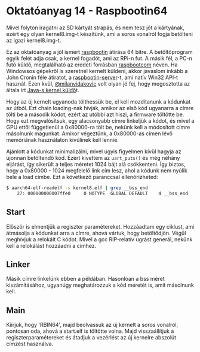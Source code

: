 Oktatóanyag 14 - Raspbootin64
=============================

Mivel folyton iragatni az SD kártyát strapás, és nem tesz jót a kártyának, ezért egy olyan kernel8.img-t készítünk,
ami a soros vonalról fogja betölteni az igazi kernel8.img-t.

Ez az oktatóanyag a jól ismert [raspbootin](https://github.com/mrvn/raspbootin) átírása 64 bitre.
A betöltőprogram egyik felét adja csak, a kernel fogadót, ami az RPi-n fut. A másik fél, a PC-n futó küldő,
megtalálható az eredeti forrásban [raspbootcom](https://github.com/mrvn/raspbootin/blob/master/raspbootcom/raspbootcom.cc) néven.
Ha Windowsos gépekről is szeretnél kernelt küldeni, akkor javaslom inkább a John Cronin féle átiratot, a
[raspbootin-server](https://github.com/jncronin/rpi-boot/blob/master/raspbootin-server.c)-t, ami natív Win32 API-t használ.
Ezen kvül, [@milanvidakovic](https://github.com/milanvidakovic) volt olyan jó fej, hogy megosztotta az általa írt [Java-s kernel küldő](https://github.com/milanvidakovic/Raspbootin64Client)t.

Hogy az új kernelt ugyanoda tölthessük be, el kell mozdítanunk a kódunkat az útból. Ezt chain loading-nak hívják, amikor
az első kód ugyanarra a címre tölti be a második kódot, ezért az utóbbi azt hiszi, a firmware töltötte be.
Hogy ezt megvalósítsuk, egy alacsonyabb címre linkeljük a kódot, és mivel a GPU ettől függetlenül a 0x80000-ra tölt be,
nekünk kell a módosított címre másolnunk magunkat. Amikor végeztünk, a 0x80000-as címen lévő memóriának használaton
kívülinek kell lennie.

Ajánlott a kódunkat minimalizálni, mivel úgyis figyelmen kívül hagyja az újonnan betöltendő kód. Ezért kivettem az
`uart_puts()` és még néhány eljárást, így sikerült a teljes méretet 1024 bájt alá csökkenteni. Így biztos, hogy a
0x80000 - 1024 megfelelő link cím lesz, ahol a kódunk nem nyúlik bele a load címbe. Ezt a következő paranccsal ellenőrizheted:

```sh
$ aarch64-elf-readelf -s kernel8.elf | grep __bss_end
    27: 000000000007ffe0     0 NOTYPE  GLOBAL DEFAULT    4 __bss_end
```

Start
-----

Először is elmentjük a regiszter paramétereket. Hozzáadtam egy ciklust, ami átmásolja a kódunkat arra a címre, ahová
vártuk, hogy betöltődjön. Végül meghívjuk a relokált C kódot. Mivel a gcc RIP-relatív ugrást generál, nekünk kell a
relokálást hozzáadni a címhez.

Linker
------

Másik címre linkelünk ebben a példában. Hasonlóan a bss méret kiszámításához, ugyanúgy meghatározzuk a kód
méretét is, amit másolnunk kell.

Main
----

Kiírjuk, hogy 'RBIN64', majd beolvassuk az új kernelt a soros vonalról, pontosan oda, ahová a start.elf is töltötte volna.
Majd visszaállítjuk a regiszterparamétereket és átadjuk a vezérlést az új kernelre abszolút címzést használva.
